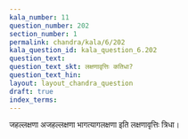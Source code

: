 ```yaml
---
kala_number: 11
question_number: 202
section_number: 1
permalink: chandra/kala/6/202
kala_question_id: kala_question_6.202
question_text: 
question_text_skt: लक्षणावृत्तिः कतिधा?
question_text_hin: 
layout: layout_chandra_question
draft: true
index_terms:
---
```


<!-- skt-start -->
जहल्लक्षणा अजहल्लक्षणा भागत्यागलक्षणा इति लक्षणावृत्तिः त्रिधा।
<!-- skt-end -->

<!-- eng-start -->
<!-- eng-end -->

